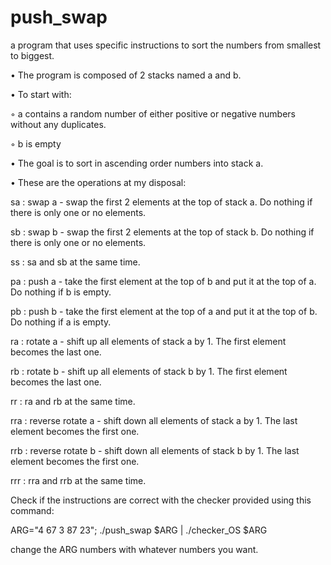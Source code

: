 # push_swap
a program that uses specific instructions to sort the numbers from smallest to biggest.



• The program is composed of 2 stacks named a and b.

• To start with:

◦ a contains a random number of either positive or negative numbers without
any duplicates.

◦ b is empty

• The goal is to sort in ascending order numbers into stack a.

• These are the operations at my disposal:

sa : swap a - swap the first 2 elements at the top of stack a. Do nothing if there
is only one or no elements.

sb : swap b - swap the first 2 elements at the top of stack b. Do nothing if there
is only one or no elements.

ss : sa and sb at the same time.

pa : push a - take the first element at the top of b and put it at the top of a. Do
nothing if b is empty.

pb : push b - take the first element at the top of a and put it at the top of b. Do
nothing if a is empty.

ra : rotate a - shift up all elements of stack a by 1. The first element becomes
the last one.

rb : rotate b - shift up all elements of stack b by 1. The first element becomes
the last one.

rr : ra and rb at the same time.

rra : reverse rotate a - shift down all elements of stack a by 1. The last element
becomes the first one.

rrb : reverse rotate b - shift down all elements of stack b by 1. The last element
becomes the first one.

rrr : rra and rrb at the same time.




Check if the instructions are correct with the checker provided using this command:

ARG="4 67 3 87 23"; ./push_swap $ARG | ./checker_OS $ARG

change the ARG numbers with whatever numbers you want.
